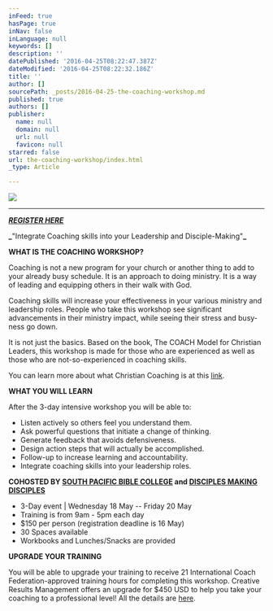 ```yaml
---
inFeed: true
hasPage: true
inNav: false
inLanguage: null
keywords: []
description: ''
datePublished: '2016-04-25T08:22:47.387Z'
dateModified: '2016-04-25T08:22:32.186Z'
title: ''
author: []
sourcePath: _posts/2016-04-25-the-coaching-workshop.md
published: true
authors: []
publisher:
  name: null
  domain: null
  url: null
  favicon: null
starred: false
url: the-coaching-workshop/index.html
_type: Article

---
```

![](https://the-grid-user-content.s3-us-west-2.amazonaws.com/710cac6d-fd7b-4fa2-8454-8566d3fc705b.jpg)

****

**_[REGISTER HERE][0]_**

**_**"Integrate Coaching skills into your Leadership and Disciple-Making"**_**

**WHAT IS THE COACHING WORKSHOP?**

Coaching is not a new program for your church or another thing to add to your already busy schedule. It is an approach to doing ministry. It is a way of leading and equipping others in their walk with God.

Coaching skills will increase your effectiveness in your various ministry and leadership roles. People who take this workshop see significant advancements in their ministry impact, while seeing their stress and busy-ness go down.

It is not just the basics. Based on the book, The COACH Model for Christian Leaders, this workshop is made for those who are experienced as well as those who are not-so-experienced in coaching skills.

You can learn more about what Christian Coaching is at this [link][1].

**WHAT YOU WILL LEARN**

After the 3-day intensive workshop you will be able to:

* Listen actively so others feel you understand them.
* Ask powerful questions that initiate a change of thinking.
* Generate feedback that avoids defensiveness.
* Design action steps that will actually be accomplished.
* Follow-up to increase learning and accountability.
* Integrate coaching skills into your leadership roles.

**COHOSTED BY [SOUTH PACIFIC BIBLE COLLEGE][2] and [DISCIPLES MAKING DISCIPLES][3]**

* 3-Day event | Wednesday 18 May -- Friday 20 May
* Training is from 9am - 5pm each day
* $150 per person (registration deadline is 16 May)
* 30 Spaces available
* Workbooks and Lunches/Snacks are provided

**UPGRADE YOUR TRAINING**

You will be able to upgrade your training to receive 21 International Coach Federation-approved training hours for completing this workshop. Creative Results Management offers an upgrade for $450 USD to help you take your coaching to a professional level! All the details are [here][4].

[0]: http://www.eventbrite.co.nz/e/the-coaching-workshop-for-christian-leaders-registration-24270013263
[1]: https://drive.google.com/file/d/0B4NPUsQopjHjeVpEVWxWLXhJR1E/view
[2]: http://spbc.org.nz/
[3]: https://www.facebook.com/DMDConference
[4]: http://www.creativeresultsmanagement.com/workshop
